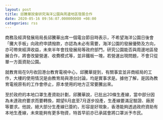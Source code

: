 ```yaml
---
layout: post
title: 邱騰華說會研究海洋公園與周邊地區發展合作
date: 2020-05-16 09:56:07.000000000 +08:00
categories: rss
---
```


商務及經濟發展局局長邱騰華出席一個電台節目時表示，不希望海洋公園日後會「攤大手板」向政府申請撥款，亦認為未必有需要，海洋公園的發展優勢及方向，亦可帶來經濟收益，未來半年會找發展局等政府部門，研究公園能否與周邊地區發展合作，將會改變營運、收費模式等，並非鐵板一塊，若營運出現問題，不會只從單一方面資助公園。

就教育局在9月收回港台教育電視中心，邱騰華提到，有關事宜並非商經局的工作，大樓的使用情況是由教育局與港台討論，均是實事求是。據他了解，是因為教育電視原有的工作會停止，原本使用的地方正常要騰出來。

至於政府的本地口罩生產資助計劃，邱騰華說，已批出20條生產線，當中部分因為未達政府要求而要轉換，期望6月底至7月逐步投產，生產線要滿足驗證、廠房等要求。他說，絕大部分生產線已簽約，形容是好現象，香港能夠透過政府資助有本地生產線，未來能夠有更多物資，特首早前亦已承諾會將口罩派予市民。
